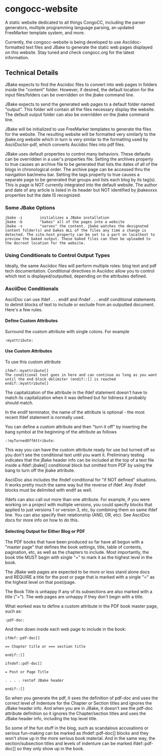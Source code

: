 # congocc-website
A static website dedicated to all things CongoCC, including the parser generators, multiple programming language parsing, an updated FreeMarker template system, and more. 

Currently, the congocc-website is being developed to use Asciidoc-formatted text files and JBake to generate the static web pages displayed on this website. Stay tuned and check congocc.org for the latest information.

## Technical Details
JBake expects to find the Asciidoc files to convert into web pages in folders inside the "content" folder. However, if desired, the default location for the input files/folders can be overridden on the jbake command line.

JBake expects to send the generated web pages to a default folder named "output". This folder will contain all the files necessary display the website. The default output folder can also be overridden on the jbake command line.

JBake will be initialized to use FreeMarker templates to generate the files for the website. The resulting website will be formatted very similarly to the jbake.org website which in turn is very similar to the formatting used by AsciiDoctor-pdf, which converts Asciidoc files into pdf files.

JBake uses default properties to control many behaviors. These defaults can be overridden in a user's properties file. Setting the archives property to true causes an archive file to be generated that lists the dates of all of the blogs in chronological order. The archive page can be accessed thru the navigation bar/menu bar. Setting the tags property to true causes a separate page to be generated that groups and lists each blog by its tag(s). This is page is NOT currently integrated into the default website. The author and date of any article is listed in its header but NOT identified by jbakexxxx properties but the date IS recognized.

### Some JBake Options
    jbake -i        initializes a JBake installation
    jbake -b        "bakes" all of the pages into a website
    jbake -s        "serves" the content. jbake watches the designated content folder(s) and bakes ALL of the files any time a change is detected. The site.host property can be set to a port on localhost to preview the baked output. These baked files can then be uploaded to the docroot location for the website.

### Using Conditionals to Control Output Types
Ideally, the same Asciidoc files will perform multiple roles: blog text and pdf tech documentation. Conditional directives in Asciidoc allow you to control which text is displayed/outputted, depending on the attributes defined.

### AsciiDoc Conditionals
AsciiDoc can use ifdef . . . endif and ifndef . . . endif conditional statements to delimit blocks of text to include or exclude from an outputted document. Here's a few rules.

#### Define Custom Attributes
Surround the custom attribute with single colons. For example

    :myattribute:

#### Use Custom Attributes
To use this custom attribute

    ifdef::myattribute[]
    The conditional text goes in here and can continue as long as you want until the end block delimiter (endif::[] is reached
    endif::myattribute[]

The capitalization of the attribute in the ifdef statement doesn't have to match its capitalization when it was defined but for tidiness it probably should match. 

In the endif terminator, the name of the attribute is optional - the most recent ifdef statement is normally used.

You can define a custom attribute and then "turn it off" by inserting the bang symbol at the beginning of the attribute as follows

    :!myTurnedOffAttribute:

This way you can have the custom attribute ready for use but turned off so you don't see the conditional text until you want it. Preliminary testing indicates that the jBake header info can be included at the top of a text file inside a ifdef::jbake[] conditional block but omitted from PDF by using the bang to turn off the jbake attribute.

AsciiDoc also includes the ifndef conditional for "if NOT defined" situations. It works pretty much the same way but the reverse of ifdef. Any ifndef blocks must be delimited with endif as well.

ifdefs can also call out more than one attribute. For example, if you were working on a project with multiple versions, you could specify blocks that applied to just versions 1 or version 3, etc, by combining them on same ifdef line. You can also specify their relationship (AND, OR, etc). See AsciiDoc docs for more info on how to do this.

#### Selecting Output for Either Blog or PDF
The PDF books that have been produced so far have all begun with a "master page" that defines the book settings, title, table of contents, pagination, etc, as well as the chapters to include. Most importantly, the book title MUST begin with single "=" to mark it as the highest level in the book.

The JBake web pages are expected to be more or less stand alone docs and REQUIRE a title for the post or page that is marked with a single "=" as the highest level on that post/page.

The Book Title is unhappy if any of its subsections are also marked with a title ("="). The web pages are unhappy if they don't begin with a title.

What worked was to define a custom attribute in the PDF book master page, such as:

    :pdf-doc:

And then down inside each web page to include in the book:

    ifdef::pdf-doc[]

    == Chapter title or === section title

    endif::[]

    ifndef::pdf-doc[]

    = Post or Page Title

    . . . . restof JBake header

    endif::[]

So when you generate the pdf, it sees the definition of pdf-doc and uses the correct level of indenture for the Chapter or Section titles and ignores the JBake header info. And when you are in JBake, it doesn't see the pdf-doc attribute definition so it ignores the Chapter/section titles and uses the JBake header info, including the top level title.

So some of the fun stuff in the blog, such as scandalous accusations or serious fun-making can be marked as ifndef::pdf-doc[] blocks and they won't show up in the more serious book material. And in the same way, the section/subsection titles and levels of indenture can be marked ifdef::pdf-doc[] so they only show up in the book.

